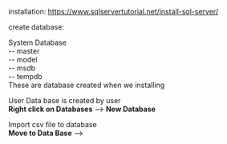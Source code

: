 installation: https://www.sqlservertutorial.net/install-sql-server/

create database:

System Database <br/>
-- master <br/>
-- model <br/>
-- msdb <br/>
-- tempdb <br/>
These are database created when we installing <br/>

User Data base is created by user <br/>
<b>Right click on Databases</b> --> <b>New Database</b> <br/>

Import csv file to database <br/>
<b>Move to Data Base</b> --> 
